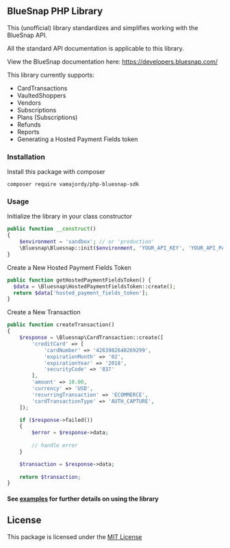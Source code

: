 ## BlueSnap PHP Library

This (unofficial) library standardizes and simplifies working with the BlueSnap API. 

All the standard API documentation is applicable to this library. 

View the BlueSnap documentation here: https://developers.bluesnap.com/

This library currently supports:

- CardTransactions
- VaultedShoppers
- Vendors
- Subscriptions
- Plans (Subscriptions)
- Refunds
- Reports
- Generating a Hosted Payment Fields token

### Installation

Install this package with composer

```shell
composer require vamajordy/php-bluesnap-sdk
```

### Usage

Initialize the library in your class constructor 

```php
public function __construct()
{
    $environment = 'sandbox'; // or 'production'
    \Bluesnap\Bluesnap::init($environment, 'YOUR_API_KEY', 'YOUR_API_PASSWORD');
}
```

Create a New Hosted Payment Fields Token

```php
public function getHostedPaymentFieldsToken() {
  $data = \Bluesnap\HostedPaymentFieldsToken::create();
  return $data['hosted_payment_fields_token'];
}
```

Create a New Transaction

```php
public function createTransaction()
{
    $response = \Bluesnap\CardTransaction::create([
        'creditCard' => [
            'cardNumber' => '4263982640269299',
            'expirationMonth' => '02',
            'expirationYear' => '2018',
            'securityCode' => '837'
        ],
        'amount' => 10.00,
        'currency' => 'USD',
        'recurringTransaction' => 'ECOMMERCE',
        'cardTransactionType' => 'AUTH_CAPTURE',
    ]);

    if ($response->failed())
    {
        $error = $response->data;
        
        // handle error
    }

    $transaction = $response->data;
    
    return $transaction;
}
```

#### See [examples](https://github.com/shabananavas/php-bluesnap-sdk/tree/master/examples) for further details on using the library

## License
This package is licensed under the [MIT License](https://github.com/shabananavas/php-bluesnap-sdk/blob/master/LICENSE)
